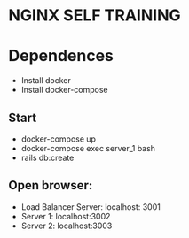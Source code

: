 # NGINX SELF TRAINING

# Dependences
- Install docker
- Install docker-compose

## Start
- docker-compose up
- docker-compose exec server_1 bash
- rails db:create

## Open browser:
- Load Balancer Server: localhost: 3001
- Server 1: localhost:3002
- Server 2: localhost:3003
